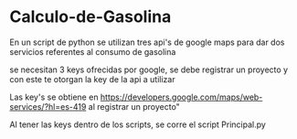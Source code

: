 # Calculo-de-Gasolina
En un script de python se utilizan tres api's de google maps para dar dos servicios referentes al consumo de gasolina

se necesitan 3 keys ofrecidas por google, se debe registrar un proyecto y con este te otorgan la key de la api a utilizar

Las key's se obtiene en https://developers.google.com/maps/web-services/?hl=es-419 al registrar un proyecto"

Al tener las keys dentro de los scripts, se corre el script Principal.py
